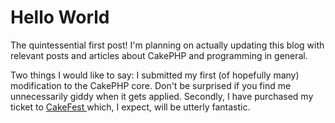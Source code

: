 # Hello World

The quintessential first post! I'm planning on actually updating this blog with relevant posts and articles about CakePHP and programming in general.

Two things I would like to say: I submitted my first (of hopefully many) modification to the CakePHP core. Don't be surprised if you find me unnecessarily giddy when it gets applied. Secondly, I have purchased my ticket to [CakeFest ](http://cakefest.org/)which, I expect, will be utterly fantastic.